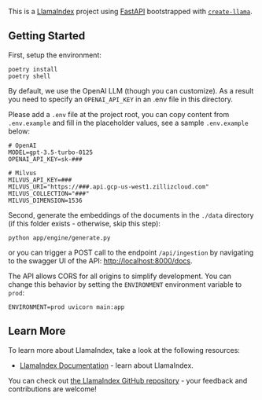 This is a [LlamaIndex](https://www.llamaindex.ai/) project using [FastAPI](https://fastapi.tiangolo.com/) bootstrapped with [`create-llama`](https://github.com/run-llama/LlamaIndexTS/tree/main/packages/create-llama).

## Getting Started

First, setup the environment:

```
poetry install
poetry shell
```

By default, we use the OpenAI LLM (though you can customize). As a result you need to specify an `OPENAI_API_KEY` in an .env file in this directory.

Please add a `.env` file at the project root, you can copy content from `.env.example` and fill in the placeholder values, see a sample `.env.example` below:

```
# OpenAI
MODEL=gpt-3.5-turbo-0125
OPENAI_API_KEY=sk-###

# Milvus
MILVUS_API_KEY=###
MILVUS_URI="https://###.api.gcp-us-west1.zillizcloud.com"
MILVUS_COLLECTION="###"
MILVUS_DIMENSION=1536
```

Second, generate the embeddings of the documents in the `./data` directory (if this folder exists - otherwise, skip this step):

```
python app/engine/generate.py
```
or you can trigger a POST call to the endpoint `/api/ingestion` by navigating to the swagger UI of the API: [http://localhost:8000/docs](http://localhost:8000/docs).



The API allows CORS for all origins to simplify development. You can change this behavior by setting the `ENVIRONMENT` environment variable to `prod`:

```
ENVIRONMENT=prod uvicorn main:app
```

## Learn More

To learn more about LlamaIndex, take a look at the following resources:

- [LlamaIndex Documentation](https://docs.llamaindex.ai) - learn about LlamaIndex.

You can check out [the LlamaIndex GitHub repository](https://github.com/run-llama/llama_index) - your feedback and contributions are welcome!
